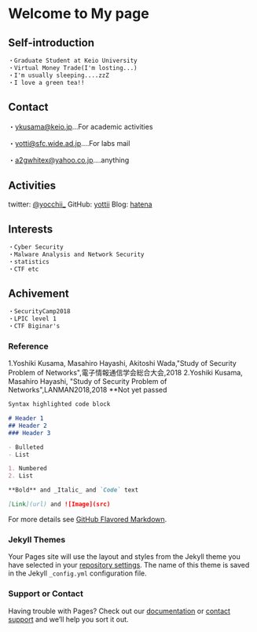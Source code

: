 # Welcome to My page

## Self-introduction
```markdown
・Graduate Student at Keio University
・Virtual Money Trade(I'm losting...)
・I'm usually sleeping....zzZ
・I love a green tea!!
```

## Contact
・[ykusama@keio.jp](ykusama@keio.jp)...For academic activities

・[yotti@sfc.wide.ad.jp](otti@sfc.wide.ad.jp)....For labs mail

・[a2gwhitex@yahoo.co.jp](a2gwhitex@yahoo.co.jp)....anything

## Activities
twitter: [@yocchii_](https://twitter.com/yocchii_)
GitHub: [yottii](https://github.com/yottii)
Blog: [hatena](http://yottiii.hatenablog.com/)

## Interests
```markdown
・Cyber Security
・Malware Analysis and Network Security
・statistics
・CTF etc
```

## Achivement
```markdown
・SecurityCamp2018
・LPIC level 1
・CTF Biginar's
```

### Reference
1.Yoshiki Kusama, Masahiro Hayashi, Akitoshi Wada,"Study of Security Problem of Networks",電子情報通信学会総合大会,2018
2.Yoshiki Kusama, Masahiro Hayashi, "Study of Security Problem of Networks",LANMAN2018,2018 **Not yet passed


```markdown
Syntax highlighted code block

# Header 1
## Header 2
### Header 3

- Bulleted
- List

1. Numbered
2. List

**Bold** and _Italic_ and `Code` text

[Link](url) and ![Image](src)
```

For more details see [GitHub Flavored Markdown](https://guides.github.com/features/mastering-markdown/).

### Jekyll Themes

Your Pages site will use the layout and styles from the Jekyll theme you have selected in your [repository settings](https://github.com/yottii/yottii.github.io/settings). The name of this theme is saved in the Jekyll `_config.yml` configuration file.

### Support or Contact

Having trouble with Pages? Check out our [documentation](https://help.github.com/categories/github-pages-basics/) or [contact support](https://github.com/contact) and we’ll help you sort it out.
